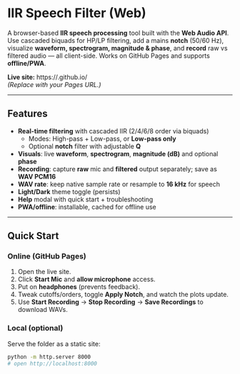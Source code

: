 # IIR Speech Filter (Web)

A browser-based **IIR speech processing** tool built with the **Web Audio API**. Use cascaded biquads for HP/LP filtering, add a mains **notch** (50/60 Hz), visualize **waveform, spectrogram, magnitude & phase**, and **record** raw vs filtered audio — all client-side. Works on GitHub Pages and supports **offline/PWA**.

**Live site:** https://<your-username>.github.io/<your-iir-repo>  
*(Replace with your Pages URL.)*

---

## Features

- **Real-time filtering** with cascaded IIR (2/4/6/8 order via biquads)
  - Modes: High-pass + Low-pass, or **Low-pass only**
  - Optional **notch** filter with adjustable **Q**
- **Visuals**: live **waveform**, **spectrogram**, **magnitude (dB)** and optional **phase**
- **Recording**: capture **raw** mic and **filtered** output separately; save as **WAV PCM16**
- **WAV rate**: keep native sample rate or resample to **16 kHz** for speech
- **Light/Dark** theme toggle (persists)
- **Help** modal with quick start + troubleshooting
- **PWA/offline**: installable, cached for offline use

---

## Quick Start

### Online (GitHub Pages)
1. Open the live site.
2. Click **Start Mic** and **allow microphone** access.
3. Put on **headphones** (prevents feedback).
4. Tweak cutoffs/orders, toggle **Apply Notch**, and watch the plots update.
5. Use **Start Recording** → **Stop Recording** → **Save Recordings** to download WAVs.

### Local (optional)
Serve the folder as a static site:
```bash
python -m http.server 8000
# open http://localhost:8000
